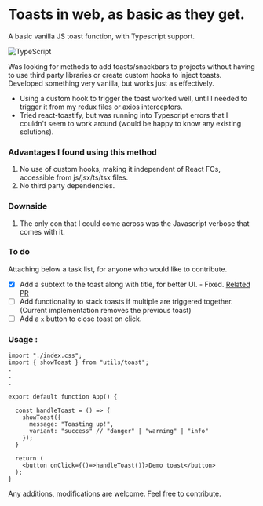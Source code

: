 # Toasts in web, as basic as they get.
A basic vanilla JS toast function, with Typescript support.

![TypeScript](https://img.shields.io/badge/typescript-%23007ACC.svg?style=for-the-badge&logo=typescript&logoColor=white)

Was looking for methods to add toasts/snackbars to projects without having to use third party libraries or create custom hooks to inject toasts.
Developed something very vanilla, but works just as effectively. 

- Using a custom hook to trigger the toast worked well, until I needed to trigger it from my redux files or axios interceptors.
- Tried react-toastify, but was running into Typescript errors that I couldn't seem to work around (would be happy to know any existing solutions).

### Advantages I found using this method
1. No use of custom hooks, making it independent of React FCs, accessible from js/jsx/ts/tsx files.
2. No third party dependencies.

### Downside 
1. The only con that I could come across was the Javascript verbose that comes with it.

### To do
Attaching below a task list, for anyone who would like to contribute.

- [x] Add a subtext to the toast along with title, for better UI. - Fixed. [Related PR](https://github.com/amolikvivian/ts-toast/pull/3)
- [ ] Add functionality to stack toasts if multiple are triggered together. (Current implementation removes the previous toast)
- [ ] Add a `x` button to close toast on click.

### Usage : 

```tsx
import "./index.css";
import { showToast } from "utils/toast";
.
.
.

export default function App() {

  const handleToast = () => {
    showToast({
      message: "Toasting up!",
      variant: "success" // "danger" | "warning" | "info"
    });
  }

  return (
    <button onClick={()=>handleToast()}>Demo toast</button>
  );
}

```

Any additions, modifications are welcome. Feel free to contribute.
